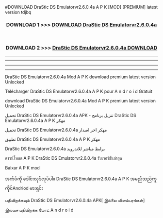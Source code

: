 #DOWNLOAD DraStic DS Emulatorvr2.6.0.4a A P K [MOD] [PREMIUM] latest version tdjbq



<div align="center">

<h3>DOWNLOAD 1 >>> <a href="https://teeasianyam.web.app?sq=DraStic DS Emulatorvr2.6.0.4a">DOWNLOAD DraStic DS Emulatorvr2.6.0.4a </a></h3><br>

<h3>DOWNLOAD 2 >>> <a href="https://teeasianyam.web.app?sq=DraStic DS Emulatorvr2.6.0.4a ">DraStic DS Emulatorvr2.6.0.4a  DOWNLOAD </a></h3>

</div>


----------------------------------------------------------

----------------------------------------------------------

----------------------------------------------------------

----------------------------------------------------------


DraStic DS Emulatorvr2.6.0.4a  Mod A P K download premium latest version Unlocked

Télécharger DraStic DS Emulatorvr2.6.0.4a  A P K pour A n d r o i d Gratuit

download DraStic DS Emulatorvr2.6.0.4a  Mod A P K premium latest version Unlocked

تحميل DraStic DS Emulatorvr2.6.0.4a  APK - تنزيل برنامج DraStic DS Emulatorvr2.6.0.4a  A P K مهكر

تحميل DraStic DS Emulatorvr2.6.0.4a  مهكر اخر اصدار

تطبيق DraStic DS Emulatorvr2.6.0.4a  A P K مهكر

DraStic DS Emulatorvr2.6.0.4a  برابط مباشر للاندرويد

ดาวน์โหลด A P K DraStic DS Emulatorvr2.6.0.4a  รับเวอร์ชันล่าสุด

Baixar A P K mod

အက်ပ်ကို ဒေါင်းလုဒ်လုပ်ပါ။ DraStic DS Emulatorvr2.6.0.4a  A P K အမည်သည်ကူကိုင်Andriod ဗားရှင်း

பதிவிறக்கவும் DraStic DS Emulatorvr2.6.0.4a  APK[ இல்லை விளம்பரங்கள்] 
 
இலவச பதிவிறக்க மோட் A n d r o i d



